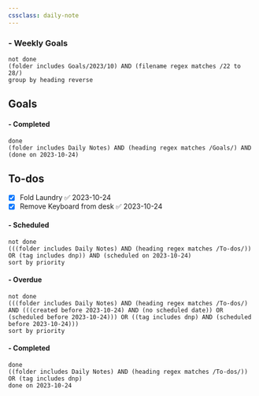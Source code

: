 ```yaml
---
cssclass: daily-note
---
```

### - Weekly Goals
```tasks
not done
(folder includes Goals/2023/10) AND (filename regex matches /22 to 28/)
group by heading reverse
```
## Goals

#### - Completed
```tasks
done
(folder includes Daily Notes) AND (heading regex matches /Goals/) AND (done on 2023-10-24)
```
## To-dos
- [x] Fold Laundry ✅ 2023-10-24
- [x] Remove Keyboard from desk ✅ 2023-10-24
#### - Scheduled
```tasks
not done
(((folder includes Daily Notes) AND (heading regex matches /To-dos/)) OR (tag includes dnp)) AND (scheduled on 2023-10-24)
sort by priority
```
#### - Overdue
```tasks
not done
(((folder includes Daily Notes) AND (heading regex matches /To-dos/) AND (((created before 2023-10-24) AND (no scheduled date)) OR (scheduled before 2023-10-24))) OR ((tag includes dnp) AND (scheduled before 2023-10-24)))
sort by priority
```
#### - Completed
```tasks
done
((folder includes Daily Notes) AND (heading regex matches /To-dos/)) OR (tag includes dnp)
done on 2023-10-24
```

